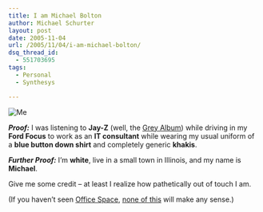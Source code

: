 ```yaml
---
title: I am Michael Bolton
author: Michael Schurter
layout: post
date: 2005-11-04
url: /2005/11/04/i-am-michael-bolton/
dsq_thread_id:
  - 551703695
tags:
  - Personal
  - Synthesys

---
```

![Me][1]

_**Proof:**_ I was listening to **Jay-Z** (well, the [Grey Album][2]) while driving in my **Ford Focus** to work as an **IT consultant** while wearing my usual uniform of a **blue button down shirt** and completely generic **khakis**.

_**Further Proof:**_ I&#8217;m **white**, live in a small town in Illinois, and my name is **Michael**.

Give me some credit &#8211; at least I realize how pathetically out of touch I am.

(If you haven&#8217;t seen [Office Space][3], [none of this][4] will make any sense.)

 [1]: http://blogs.synthesyssolutions.com/michael/wp-images/bolton3.jpg
 [2]: http://www.eff.org/IP/grey_tuesday.php
 [3]: http://www.imdb.com/title/tt0151804/
 [4]: http://www.imdb.com/title/tt0151804/quotes